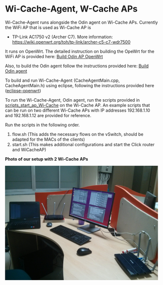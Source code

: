 # Wi-Cache-Agent, W-Cache APs

Wi-Cache-Agent runs alongside the Odin agent on Wi-Cache APs. Currently the WiFi AP that is used as Wi-Cache AP is

* TP-Link AC1750 v2 (Archer C7). More information: https://wiki.openwrt.org/toh/tp-link/archer-c5-c7-wdr7500

It runs on OpenWrt. The detailed instruction on building the OpeWrt for the WiFi AP is provided here: [Build Odin AP OpenWrt](https://github.com/Wi5/odin-wi5/wiki/Create-OpenWRT-bin-image-including-openvswitch-and-the-ath9k-patch)

Also, to build the Odin agent follow the instructions provided here: [Build Odin agent](https://github.com/Wi5/odin-wi5/wiki/Cross-compiling-Click-Modular-Router-for-Odin)

To build and run Wi-Cache-Agent (CacheAgentMain.cpp, CacheAgentMain.h) using eclipse, following the instructions provided here ([eclipse-openwrt](https://github.com/hrchhangte/Wi-Cache-Agent/blob/master/eclipse-openwrt%20setup.pdf))

To run the Wi-Cache-Agent, Odin agent, run the scripts provided in [scripts_start_ap_Wi-Cache](https://github.com/hrchhangte/Wi-Cache-Agent/tree/master/scripts_start_ap_Wi-Cache) on the Wi-Cache AP. An example scripts that can be run on two different Wi-Cache APs with IP addresses 192.168.1.10 and 192.168.1.12 are provided for reference.

Run the scripts in the following order.

1. flow.sh (This adds the necessary flows on the vSwitch, should be adapted for the MACs of the clients) <br />
2. start.sh (This makes additional configurations and start the Click router and WiCacheAP)

**Photo of our setup with 2 Wi-Cache APs**

![Setup with 2 TP-Link AC1750 v2 (Archer C7) routers](https://github.com/hrchhangte/Wi-Cache-Agent/blob/master/IMG_20160714_001115.jpg)

